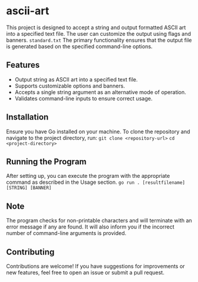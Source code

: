 # ascii-art


This project is designed to accept a string and output formatted ASCII art into a specified text file. The user can customize the output using flags and banners.
`standard.txt` The primary functionality ensures that the output file is generated based on the specified command-line options.

## Features

- Output string as ASCII art into a specified text file.
- Supports customizable options and banners.
- Accepts a single string argument as an alternative mode of operation.
- Validates command-line inputs to ensure correct usage.

## Installation

Ensure you have Go installed on your machine. To clone the repository and navigate to the project directory, run:
`git clone <repository-url>`
`cd <project-directory>`

## Running the Program

After setting up, you can execute the program with the appropriate command as described in the Usage section.
` go run . [resultfilename] [STRING] [BANNER] `

## Note

The program checks for non-printable characters and will terminate with an error message if any are found.
It will also inform you if the incorrect number of command-line arguments is provided.

## Contributing

Contributions are welcome! If you have suggestions for improvements or new features, feel free to open an issue or submit a pull request.

